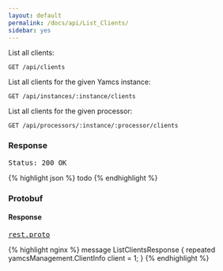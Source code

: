 ```yaml
---
layout: default
permalink: /docs/api/List_Clients/
sidebar: yes
---
```


List all clients:

    GET /api/clients

List all clients for the given Yamcs instance:

    GET /api/instances/:instance/clients
    
List all clients for the given processor:

    GET /api/processors/:instance/:processor/clients 


### Response

<pre class="header">Status: 200 OK</pre>
{% highlight json %}
todo
{% endhighlight %}


### Protobuf

#### Response

<pre class="r header"><a href="/docs/api/rest.proto/">rest.proto</a></pre>
{% highlight nginx %}
message ListClientsResponse {
  repeated yamcsManagement.ClientInfo client = 1;
}
{% endhighlight %}
